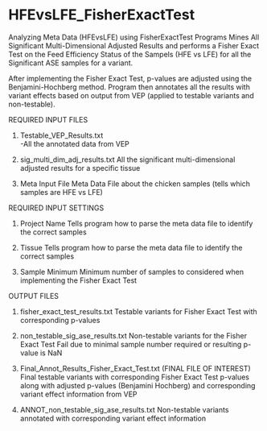# HFEvsLFE_FisherExactTest
Analyzing Meta Data (HFEvsLFE) using FisherExactTest
Programs Mines All Significant Multi-Dimensional Adjusted Results
and performs a Fisher Exact Test on the Feed Efficiency
Status of the Sampels (HFE vs LFE) for all the Significant ASE samples
for a variant.

After implementing the Fisher Exact Test, p-values are adjusted using
the Benjamini-Hochberg method. Program then annotates all the results
with variant effects based on output from VEP (applied to testable
variants and non-testable). 


REQUIRED INPUT FILES

1. Testable_VEP_Results.txt\
-All the annotated data from VEP

2. sig_multi_dim_adj_results.txt
All the significant multi-dimensional adjusted results for a specific tissue

3. Meta Input File
Meta Data File about the chicken samples (tells which samples are HFE vs LFE)

REQUIRED INPUT SETTINGS

1. Project Name
Tells program how to parse the meta data file to identify the correct samples

2. Tissue
Tells program how to parse the meta data file to identify the correct samples

3. Sample Minimum
Minimum number of samples to considered when implementing the Fisher Exact Test 

OUTPUT FILES

1. fisher_exact_test_results.txt
Testable variants for Fisher Exact Test with corresponding p-values

2. non_testable_sig_ase_results.txt
Non-testable variants for the Fisher Exact Test
Fail due to minimal sample number required or resulting p-value is NaN

3. Final_Annot_Results_Fisher_Exact_Test.txt (FINAL FILE OF INTEREST)
Final testable variants with corresponding Fisher Exact Test p-values along with adjusted p-values (Benjamini Hochberg)
and corresponding variant effect information from VEP

4. ANNOT_non_testable_sig_ase_results.txt
Non-testable variants annotated with corresponding variant effect information 
